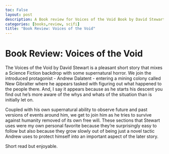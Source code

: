 ```yaml
---
toc: False
layout: post
description: A Book review for Voices of the Void Book by David Stewart
categories: [books,review, scifi]
title: "Book Review: Voices of the Void"
---
```

# Book Review: Voices of the Void

The Voices of the Void by David Stewart is a pleasant short story that mixes a Science Fiction backdrop with some supernatural horror. We join the introduced protagonist - Andrew Dalatent  - entering a mining colony called New Gibralter where he appears tasked with figuring out what happened to the people there. And, I say it appears because as he starts his descent you find out he’s more aware of the whys and whats of the situation than is initially let on.

Coupled with his own supernatural ability to observe future and past versions of events around him, we get to join him as he tries to survive against humanity removed of its own free will. These sections that Stewart uses were my own personal favorite because they’re surprisingly easy to follow but also because they grow slowly out of being just a novel tactic Andrew uses to protect himself into an important aspect of the later story.

Short read but enjoyable.
